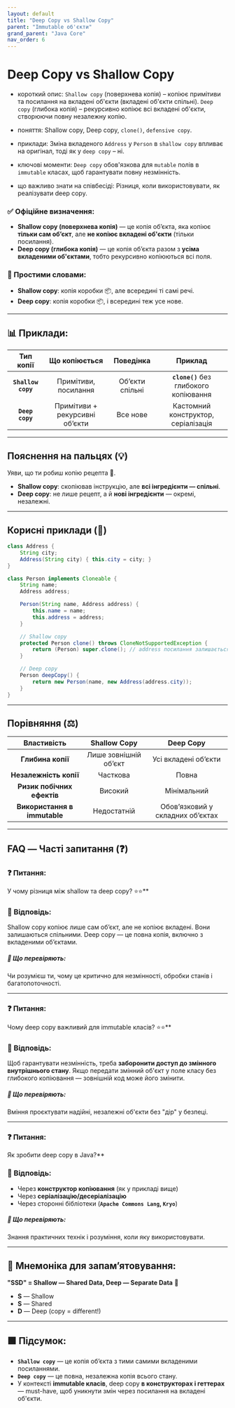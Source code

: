 ```yaml
---
layout: default
title: "Deep Copy vs Shallow Copy"
parent: "Immutable об'єкти"
grand_parent: "Java Core"
nav_order: 6
---
```


# Deep Copy vs Shallow Copy

* короткий опис: `Shallow copy` (поверхнева копія) – копіює примітиви та посилання на вкладені об'єкти (вкладені об'єкти спільні). `Deep copy` (глибока копія) – рекурсивно копіює всі вкладені об'єкти, створюючи повну незалежну копію.

* поняття: Shallow copy, Deep copy, `clone()`, `defensive copy`.

* приклади: Зміна вкладеного `Address` у `Person` в `shallow copy` впливає на оригінал, тоді як у `deep copy` – ні.

* ключові моменти:  `Deep copy` обов'язкова для `mutable` полів в `immutable` класах, щоб гарантувати повну незмінність.

* що важливо знати на співбесіді: Різниця, коли використовувати, як реалізувати deep copy.

### **✅ Офіційне визначення:**

* **Shallow copy (поверхнева копія)** — це копія об’єкта, яка копіює **тільки сам об’єкт**, але **не копіює вкладені об'єкти** (тільки посилання).
* **Deep copy (глибока копія)** — це копія об’єкта разом з **усіма вкладеними об'єктами**, тобто рекурсивно копіюються всі поля.

### **🧠 Простими словами:**

* **Shallow copy**: копія коробки 📦, але всередині ті самі речі.
* **Deep copy**: копія коробки 📦, і всередині теж усе нове.

---

## **📊 Приклади:**

| Тип копії | Що копіюється | Поведінка | Приклад |
| :---: | :---: | :---: | :---: |
| **`Shallow copy`** | Примітиви, посилання | Об’єкти спільні | **`clone()`** без глибокого копіювання |
| **`Deep copy`** | Примітиви \+ рекурсивні об’єкти | Все нове | Кастомний конструктор, серіалізація |

---

## **Пояснення на пальцях (💡)**

Уяви, що ти робиш копію рецепта 🧾.

* **Shallow copy**: скопіював інструкцію, але **всі інгредієнти — спільні**.
* **Deep copy**: не лише рецепт, а й **нові інгредієнти** — окремі, незалежні.

---

## **Корисні приклади (🧪)**

```java
class Address {
    String city;
    Address(String city) { this.city = city; }
}

class Person implements Cloneable {
    String name;
    Address address;

    Person(String name, Address address) {
        this.name = name;
        this.address = address;
    }

    // Shallow copy
    protected Person clone() throws CloneNotSupportedException {
        return (Person) super.clone(); // address посилання залишається
    }

    // Deep copy
    Person deepCopy() {
        return new Person(name, new Address(address.city));
    }
}
```

---

## **Порівняння (⚖️)**

| Властивість | Shallow Copy | Deep Copy |
| :---: | :---: | :---: |
| **Глибина копії** | Лише зовнішній об’єкт | Усі вкладені об’єкти |
| **Незалежність копії** | Часткова | Повна |
| **Ризик побічних ефектів** | Високий | Мінімальний |
| **Використання в immutable** | Недостатній | Обов’язковий у складних об’єктах |

---

## **FAQ — Часті запитання (❓)**

### **❓ Питання:**

 У чому різниця між shallow та deep copy? ⭐️⭐️**

### **💬 Відповідь:**

Shallow copy копіює лише сам об’єкт, але не копіює вкладені. Вони залишаються спільними. Deep copy — це повна копія, включно з вкладеними об’єктами.

##### **📌 Що перевіряють:**

Чи розумієш ти, чому це критично для незмінності, обробки станів і багатопоточності.

---

### **❓ Питання:**

 Чому deep copy важливий для immutable класів? ⭐️⭐️**

### **💬 Відповідь:**

Щоб гарантувати незмінність, треба **заборонити доступ до змінного внутрішнього стану**. Якщо передати змінний об'єкт у поле класу без глибокого копіювання — зовнішній код може його змінити.

##### **📌 Що перевіряють:**

Вміння проєктувати надійні, незалежні об'єкти без "дір" у безпеці.

---

### **❓ Питання:**

 Як зробити deep copy в Java?**

### **💬 Відповідь:**

* Через **конструктор копіювання** (як у прикладі вище)
* Через **серіалізацію/десеріалізацію**
* Через сторонні бібліотеки (**`Apache Commons Lang`, `Kryo`**)

##### **📌 Що перевіряють:**

Знання практичних технік і розуміння, коли яку використовувати.

---

## **🧠 Мнемоніка для запам’ятовування:**

**"SSD" \= Shallow — Shared Data, Deep — Separate Data** 💽

* **S** — Shallow
* **S** — Shared
* **D** — Deep (copy \= different\!)

---

## **🟩 Підсумок:**

* **`Shallow copy`** — це копія об’єкта з тими самими вкладеними посиланнями.
* **`Deep copy`** — це повна, незалежна копія всього стану.
* У контексті **immutable класів**, deep copy **в конструкторах і геттерах** — must-have, щоб уникнути змін через посилання на вкладені об'єкти.
